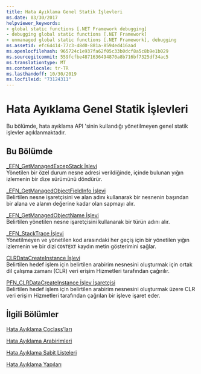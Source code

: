 ```yaml
---
title: Hata Ayıklama Genel Statik İşlevleri
ms.date: 03/30/2017
helpviewer_keywords:
- global static functions [.NET Framework debugging]
- debugging global static functions [.NET Framework]
- unmanaged global static functions [.NET Framework], debugging
ms.assetid: efc64414-77c3-48d0-881a-8594ed416aad
ms.openlocfilehash: 965724c1e937fa62f05c33b0dcf8a5c8b9e1b029
ms.sourcegitcommit: 559fcfbe4871636494870a8b716bf7325df34ac5
ms.translationtype: MT
ms.contentlocale: tr-TR
ms.lasthandoff: 10/30/2019
ms.locfileid: "73124311"
---
```

# <a name="debugging-global-static-functions"></a>Hata Ayıklama Genel Statik İşlevleri
Bu bölümde, hata ayıklama API 'sinin kullandığı yönetilmeyen genel statik işlevler açıklanmaktadır.  
  
## <a name="in-this-section"></a>Bu Bölümde  
 [_EFN_GetManagedExcepStack İşlevi](../../../../docs/framework/unmanaged-api/debugging/efn-getmanagedexcepstack-function.md)  
 Yönetilen bir özel durum nesne adresi verildiğinde, içinde bulunan yığın izlemenin bir dize sürümünü döndürür.  
  
 [_EFN_GetManagedObjectFieldInfo İşlevi](../../../../docs/framework/unmanaged-api/debugging/efn-getmanagedobjectfieldinfo-function.md)  
 Belirtilen nesne işaretçisini ve alan adını kullanarak bir nesnenin başından bir alana ve alanın değerine kadar olan sapmayı alır.  
  
 [_EFN_GetManagedObjectName İşlevi](../../../../docs/framework/unmanaged-api/debugging/efn-getmanagedobjectname-function.md)  
 Belirtilen yönetilen nesne işaretçisini kullanarak bir türün adını alır.  
  
 [_EFN_StackTrace İşlevi](../../../../docs/framework/unmanaged-api/debugging/efn-stacktrace-function.md)  
 Yönetilmeyen ve yönetilen kod arasındaki her geçiş için bir yönetilen yığın izlemenin ve bir dizi `CONTEXT` kaydın metin gösterimini sağlar.  
  
 [CLRDataCreateInstance İşlevi](../../../../docs/framework/unmanaged-api/debugging/clrdatacreateinstance-function.md)  
 Belirtilen hedef işlem için belirtilen arabirim nesnesini oluşturmak için ortak dil çalışma zamanı (CLR) veri erişim Hizmetleri tarafından çağırılır.  
  
 [PFN_CLRDataCreateInstance İşlev İşaretçisi](../../../../docs/framework/unmanaged-api/debugging/pfn-clrdatacreateinstance-function-pointer.md)  
 Belirtilen hedef işlem için belirtilen arabirim nesnesini oluşturmak üzere CLR veri erişim Hizmetleri tarafından çağrılan bir işleve işaret eder.  
  
## <a name="related-sections"></a>İlgili Bölümler  
 [Hata Ayıklama Coclass’ları](../../../../docs/framework/unmanaged-api/debugging/debugging-coclasses.md)  
  
 [Hata Ayıklama Arabirimleri](../../../../docs/framework/unmanaged-api/debugging/debugging-interfaces.md)  
  
 [Hata Ayıklama Sabit Listeleri](../../../../docs/framework/unmanaged-api/debugging/debugging-enumerations.md)  
  
 [Hata Ayıklama Yapıları](../../../../docs/framework/unmanaged-api/debugging/debugging-structures.md)
